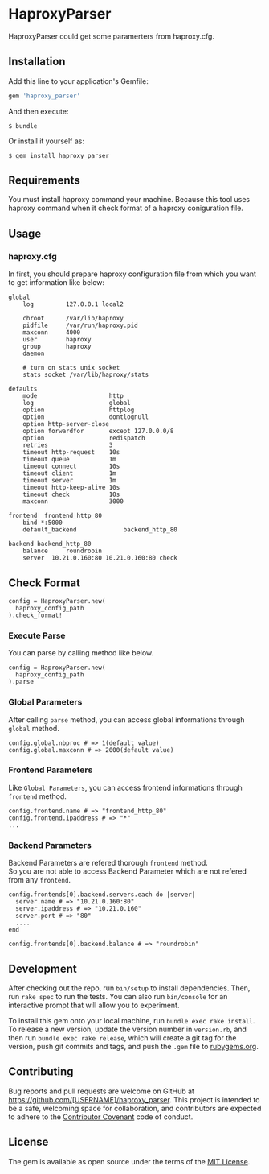 # HaproxyParser
HaproxyParser could get some paramerters from haproxy.cfg.  

## Installation

Add this line to your application's Gemfile:

```ruby
gem 'haproxy_parser'
```

And then execute:

    $ bundle

Or install it yourself as:

    $ gem install haproxy_parser

## Requirements
You must install haproxy command your machine.  Because this tool uses haproxy command when it check format of a haproxy coniguration file.

## Usage
### haproxy.cfg
In first, you should prepare haproxy configuration file from which you want to get information like below:
```
global
    log         127.0.0.1 local2

    chroot      /var/lib/haproxy
    pidfile     /var/run/haproxy.pid
    maxconn     4000
    user        haproxy
    group       haproxy
    daemon

    # turn on stats unix socket
    stats socket /var/lib/haproxy/stats

defaults
    mode                    http
    log                     global
    option                  httplog
    option                  dontlognull
    option http-server-close
    option forwardfor       except 127.0.0.0/8
    option                  redispatch
    retries                 3
    timeout http-request    10s
    timeout queue           1m
    timeout connect         10s
    timeout client          1m
    timeout server          1m
    timeout http-keep-alive 10s
    timeout check           10s
    maxconn                 3000

frontend  frontend_http_80
    bind *:5000
    default_backend             backend_http_80

backend backend_http_80
    balance     roundrobin
    server  10.21.0.160:80 10.21.0.160:80 check
```

## Check Format
```
config = HaproxyParser.new(
  haproxy_config_path
).check_format!
```

### Execute Parse
You can parse by calling method like below.
```
config = HaproxyParser.new(
  haproxy_config_path
).parse
```

### Global Parameters
After calling `parse` method, you can access global informations through `global` method.
```
config.global.nbproc # => 1(default value)
config.global.maxconn # => 2000(default value)
```

### Frontend Parameters
Like `Global Parameters`, you can access frontend informations through `frontend` method.
```
config.frontend.name # => "frontend_http_80"
config.frontend.ipaddress # => "*"
...
```

### Backend Parameters
Backend Parameters are refered thorough `frontend` method.  
So you are not able to access Backend Parameter which are not refered from any `frontend`.  

```
config.frontends[0].backend.servers.each do |server|
  server.name # => "10.21.0.160:80"
  server.ipaddress # => "10.21.0.160"
  server.port # => "80"
  ....
end

config.frontends[0].backend.balance # => "roundrobin"
```

## Development

After checking out the repo, run `bin/setup` to install dependencies. Then, run `rake spec` to run the tests. You can also run `bin/console` for an interactive prompt that will allow you to experiment.

To install this gem onto your local machine, run `bundle exec rake install`. To release a new version, update the version number in `version.rb`, and then run `bundle exec rake release`, which will create a git tag for the version, push git commits and tags, and push the `.gem` file to [rubygems.org](https://rubygems.org).

## Contributing

Bug reports and pull requests are welcome on GitHub at https://github.com/[USERNAME]/haproxy_parser. This project is intended to be a safe, welcoming space for collaboration, and contributors are expected to adhere to the [Contributor Covenant](http://contributor-covenant.org) code of conduct.


## License

The gem is available as open source under the terms of the [MIT License](http://opensource.org/licenses/MIT).

